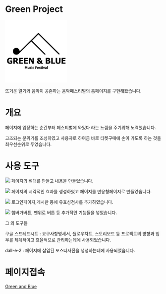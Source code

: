 # Green Project
<img src="./images/favicon/logo.png" alt="이미지 설명" width="200" height="200">


뜨거운 열기와 음악이 공존하는 음악페스티벌의 홈페이지를 구현해봤습니다.

# 개요
페이지에 입장하는 순간부터 페스티벌에 와있다 라는 느낌을 주기위해 노력했습니다.

고조되는 분위기를 조성하였고 사용자로 하여금 바로 티켓구매에 손이 가도록 하는 것을 최우선순위로 두었습니다.

# 사용 도구
<img src="https://img.shields.io/badge/html5-E34F26?style=for-the-badge&logo=html5&logoColor=white"> 페이지의 뼈대를 만들고 내용을 만들었습니다.

<img src="https://img.shields.io/badge/css-1572B6?style=for-the-badge&logo=css3&logoColor=white"> 페이지의 시각적인 효과를 생성하였고 페이지를 반응형페이지로 만들었습니다.

<img src="https://img.shields.io/badge/javascript-F7DF1E?style=for-the-badge&logo=javascript&logoColor=black"> 로그인페이지,게시판 등에 유효성검사를 추가하였습니다.

<img src="https://img.shields.io/badge/jquery-0769AD?style=for-the-badge&logo=jquery&logoColor=white"> 햄버거버튼, 맨위로 버튼 등 추가적인 기능들을 넣었습니다.

그 외 도구들

구글 스프레드시트 : 요구사항명세서, 플로우차트, 스토리보드 등 프로젝트의 방향과 업무를 체계적이고 효율적으로 관리하는데에 사용되었습니다.

dall-e-2 : 페이지에 삽입된 포스터사진을 생성하는데에 사용되었습니다.


# 페이지접속
[Green and Blue](https://dongtak.github.io/green_project/)
